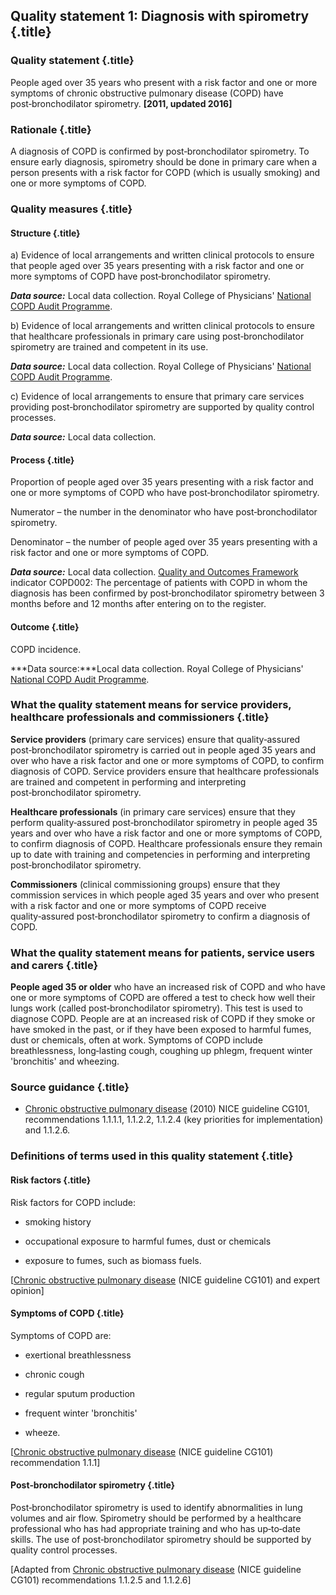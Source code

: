 Quality statement 1: Diagnosis with spirometry {.title}
----------------------------------------------

### Quality statement {.title}

People aged over 35 years who present with a risk factor and one or more
symptoms of chronic obstructive pulmonary disease (COPD) have
post‑bronchodilator spirometry. **[2011, updated 2016]**

### Rationale {.title}

A diagnosis of COPD is confirmed by post‑bronchodilator spirometry. To
ensure early diagnosis, spirometry should be done in primary care when a
person presents with a risk factor for COPD (which is usually smoking)
and one or more symptoms of COPD.

### Quality measures {.title}

#### Structure {.title}

​a) Evidence of local arrangements and written clinical protocols to
ensure that people aged over 35 years presenting with a risk factor and
one or more symptoms of COPD have post‑bronchodilator spirometry.

***Data source:*** Local data collection. Royal College of Physicians'
[National COPD Audit
Programme](https://www.rcplondon.ac.uk/projects/national-copd-audit-programme-starting-2013).

​b) Evidence of local arrangements and written clinical protocols to
ensure that healthcare professionals in primary care using
post‑bronchodilator spirometry are trained and competent in its use.

***Data source:*** Local data collection. Royal College of Physicians'
[National COPD Audit
Programme](https://www.rcplondon.ac.uk/projects/national-copd-audit-programme-starting-2013).

​c) Evidence of local arrangements to ensure that primary care services
providing post‑bronchodilator spirometry are supported by quality
control processes.

***Data source:*** Local data collection.

#### Process {.title}

Proportion of people aged over 35 years presenting with a risk factor
and one or more symptoms of COPD who have post‑bronchodilator
spirometry.

Numerator – the number in the denominator who have post‑bronchodilator
spirometry.

Denominator – the number of people aged over 35 years presenting with a
risk factor and one or more symptoms of COPD.

***Data source:*** Local data collection. [Quality and Outcomes
Framework](http://bma.org.uk/practical-support-at-work/contracts/independent-contractors/qof-guidance)
indicator COPD002: The percentage of patients with COPD in whom the
diagnosis has been confirmed by post‑bronchodilator spirometry between 3
months before and 12 months after entering on to the register.

#### Outcome {.title}

COPD incidence.

***Data source:***Local data collection. Royal College of Physicians'
[National COPD Audit
Programme](https://www.rcplondon.ac.uk/projects/national-copd-audit-programme-starting-2013).

### What the quality statement means for service providers, healthcare professionals and commissioners {.title}

**Service providers** (primary care services) ensure that
quality‑assured post‑bronchodilator spirometry is carried out in people
aged 35 years and over who have a risk factor and one or more symptoms
of COPD, to confirm diagnosis of COPD. Service providers ensure that
healthcare professionals are trained and competent in performing and
interpreting post‑bronchodilator spirometry.

**Healthcare professionals** (in primary care services) ensure that they
perform quality‑assured post‑bronchodilator spirometry in people aged 35
years and over who have a risk factor and one or more symptoms of COPD,
to confirm diagnosis of COPD. Healthcare professionals ensure they
remain up to date with training and competencies in performing and
interpreting post‑bronchodilator spirometry.

**Commissioners** (clinical commissioning groups) ensure that they
commission services in which people aged 35 years and over who present
with a risk factor and one or more symptoms of COPD receive
quality‑assured post‑bronchodilator spirometry to confirm a diagnosis of
COPD.

### What the quality statement means for patients, service users and carers {.title}

**People aged 35 or older** who have an increased risk of COPD and who
have one or more symptoms of COPD are offered a test to check how well
their lungs work (called post‑bronchodilator spirometry). This test is
used to diagnose COPD. People are at an increased risk of COPD if they
smoke or have smoked in the past, or if they have been exposed to
harmful fumes, dust or chemicals, often at work. Symptoms of COPD
include breathlessness, long‑lasting cough, coughing up phlegm, frequent
winter 'bronchitis' and wheezing.

### Source guidance {.title}

-   [Chronic obstructive pulmonary
    disease](http://www.nice.org.uk/guidance/cg101) (2010) NICE
    guideline CG101, recommendations 1.1.1.1, 1.1.2.2, 1.1.2.4 (key
    priorities for implementation) and 1.1.2.6.

### Definitions of terms used in this quality statement {.title}

#### Risk factors {.title}

Risk factors for COPD include:

-   smoking history

-   occupational exposure to harmful fumes, dust or chemicals

-   exposure to fumes, such as biomass fuels.

[[Chronic obstructive pulmonary
disease](http://www.nice.org.uk/guidance/cg101) (NICE guideline CG101)
and expert opinion]

#### Symptoms of COPD {.title}

Symptoms of COPD are:

-   exertional breathlessness

-   chronic cough

-   regular sputum production

-   frequent winter 'bronchitis'

-   wheeze.

[[Chronic obstructive pulmonary
disease](http://www.nice.org.uk/guidance/cg101) (NICE guideline CG101)
recommendation 1.1.1]

#### Post‑bronchodilator spirometry {.title}

Post‑bronchodilator spirometry is used to identify abnormalities in lung
volumes and air flow. Spirometry should be performed by a healthcare
professional who has had appropriate training and who has up‑to‑date
skills. The use of post‑bronchodilator spirometry should be supported by
quality control processes.

[Adapted from [Chronic obstructive pulmonary
disease](http://www.nice.org.uk/guidance/cg101) (NICE guideline CG101)
recommendations 1.1.2.5 and 1.1.2.6]


